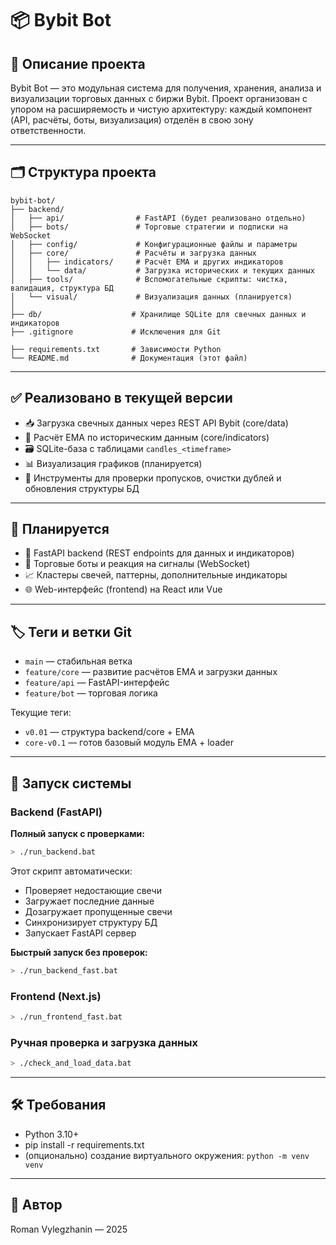 # 📦 Bybit Bot

## 🧠 Описание проекта

Bybit Bot — это модульная система для получения, хранения, анализа и визуализации торговых данных с биржи Bybit.
Проект организован с упором на расширяемость и чистую архитектуру: каждый компонент (API, расчёты, боты, визуализация) отделён в свою зону ответственности.

---

## 🗂 Структура проекта

```
bybit-bot/
├── backend/
│   ├── api/                # FastAPI (будет реализовано отдельно)
│   ├── bots/               # Торговые стратегии и подписки на WebSocket
│   ├── config/             # Конфигурационные файлы и параметры
│   ├── core/               # Расчёты и загрузка данных
│   │   ├── indicators/     # Расчёт EMA и других индикаторов
│   │   └── data/           # Загрузка исторических и текущих данных
│   ├── tools/              # Вспомогательные скрипты: чистка, валидация, структура БД
│   └── visual/             # Визуализация данных (планируется)
│
├── db/                    # Хранилище SQLite для свечных данных и индикаторов
├── .gitignore             # Исключения для Git

├── requirements.txt       # Зависимости Python
└── README.md              # Документация (этот файл)
```

---

## ✅ Реализовано в текущей версии

- 📥 Загрузка свечных данных через REST API Bybit (core/data)
- 🧮 Расчёт EMA по историческим данным (core/indicators)
- 🗃 SQLite-база с таблицами `candles_<timeframe>`
- 📊 Визуализация графиков (планируется)
- 🔧 Инструменты для проверки пропусков, очистки дублей и обновления структуры БД

---

## 🚧 Планируется

- 🚀 FastAPI backend (REST endpoints для данных и индикаторов)
- 🤖 Торговые боты и реакция на сигналы (WebSocket)
- 📈 Кластеры свечей, паттерны, дополнительные индикаторы
- 🌐 Web-интерфейс (frontend) на React или Vue

---

## 🏷 Теги и ветки Git

- `main` — стабильная ветка
- `feature/core` — развитие расчётов EMA и загрузки данных
- `feature/api` — FastAPI-интерфейс
- `feature/bot` — торговая логика

Текущие теги:
- `v0.01` — структура backend/core + EMA
- `core-v0.1` — готов базовый модуль EMA + loader

---

## 🚀 Запуск системы

### Backend (FastAPI)

**Полный запуск с проверками:**
```bash
> ./run_backend.bat
```
Этот скрипт автоматически:
- Проверяет недостающие свечи
- Загружает последние данные
- Дозагружает пропущенные свечи
- Синхронизирует структуру БД
- Запускает FastAPI сервер

**Быстрый запуск без проверок:**
```bash
> ./run_backend_fast.bat
```

### Frontend (Next.js)

```bash
> ./run_frontend_fast.bat
```

### Ручная проверка и загрузка данных

```bash
> ./check_and_load_data.bat
```



---

## 🛠 Требования

- Python 3.10+
- pip install -r requirements.txt
- (опционально) создание виртуального окружения: `python -m venv venv`

---

## 👤 Автор
Roman Vylegzhanin — 2025
